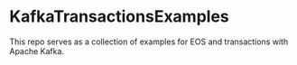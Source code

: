 # KafkaTransactionsExamples

This repo serves as a collection of examples for EOS and transactions with Apache Kafka.
